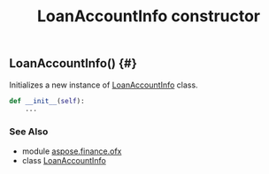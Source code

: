 ﻿---
title: LoanAccountInfo constructor
second_title: Aspose.Finance for Python via .NET API References
description: 
type: docs
weight: 10
url: /python-net/aspose.finance.ofx/loanaccountinfo/__init__/
is_root: false
---

## LoanAccountInfo() {#}

Initializes a new instance of [LoanAccountInfo](/finance/python-net/aspose.finance.ofx/loanaccountinfo) class.



```python
def __init__(self):
    ...
```





### See Also
* module [aspose.finance.ofx](../../)
* class [LoanAccountInfo](/finance/python-net/aspose.finance.ofx/loanaccountinfo)
